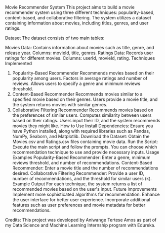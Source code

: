 Movie Recommender System
This project aims to build a movie recommender system using three different techniques: popularity-based, content-based, and collaborative filtering. The system utilizes a dataset containing information about movies, including titles, genres, and user ratings.

Dataset
The dataset consists of two main tables:

Movies Data:
Contains information about movies such as title, genre, and release year.
Columns: movieId, title, genres.
Ratings Data:
Records user ratings for different movies.
Columns: userId, movieId, rating.
Techniques Implemented
1. Popularity-Based Recommender
   Recommends movies based on their popularity among users.
   Factors in average ratings and number of reviews.
   Allows users to specify a genre and minimum reviews threshold.
2. Content-Based Recommender
   Recommends movies similar to a specified movie based on their genres.
   Users provide a movie title, and the system returns movies with similar genres.
3. Collaborative Filtering Recommender
   Recommends movies based on the preferences of similar users.
   Computes similarity between users based on their ratings.
   Users input their ID, and the system recommends movies they might like.
   How to Use
   Install Dependencies:
   Ensure you have Python installed, along with required libraries such as Pandas, NumPy, Seaborn, and Matplotlib.
   Download the Dataset:
   Obtain the Movies.csv and Ratings.csv files containing movie data.
   Run the Script:
   Execute the main script and follow the prompts.
   You can choose which recommendation technique to use and provide necessary inputs.
   Usage Examples
   Popularity-Based Recommender:
   Enter a genre, minimum reviews threshold, and number of recommendations.
   Content-Based Recommender:
   Enter a movie title and the number of recommendations desired.
   Collaborative Filtering Recommender:
   Provide a user ID, number of recommendations, and the threshold for similar users (k).
   Example Output
   For each technique, the system returns a list of recommended movies based on the user's input.
   Future Improvements
   Implement more sophisticated algorithms for recommendation.
   Enhance the user interface for better user experience.
   Incorporate additional features such as user preferences and movie metadata for better recommendations.
   
Credits:
   This project was developed by Aniwange Tertese Amos as part of my Data Science and Machine Learning Internship program with
Edureka.
   